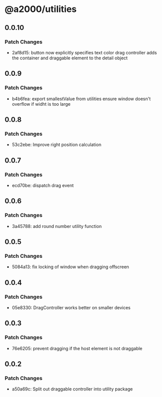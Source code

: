 # @a2000/utilities

## 0.0.10

### Patch Changes

- 2af8d15: button now explicitly specifies text color
  drag controller adds the container and draggable element to the detail object

## 0.0.9

### Patch Changes

- b4b6fea: export smallestValue from utilities
  ensure window doesn't overflow if widht is too large

## 0.0.8

### Patch Changes

- 53c2ebe: Improve right position calculation

## 0.0.7

### Patch Changes

- ecd70be: dispatch drag event

## 0.0.6

### Patch Changes

- 3a45788: add round number utility function

## 0.0.5

### Patch Changes

- 5084a13: fix locking of window when dragging offscreen

## 0.0.4

### Patch Changes

- 05e8330: DragController works better on smaller devices

## 0.0.3

### Patch Changes

- 76e6205: prevent dragging if the host element is not draggable

## 0.0.2

### Patch Changes

- a50a69c: Split out draggable controller into utility package
